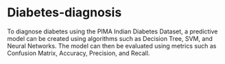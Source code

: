 # Diabetes-diagnosis
To diagnose diabetes using the PIMA Indian Diabetes Dataset, a predictive model can be created using algorithms such as Decision Tree, SVM, and Neural Networks. The model can then be evaluated using metrics such as Confusion Matrix, Accuracy, Precision, and Recall.
